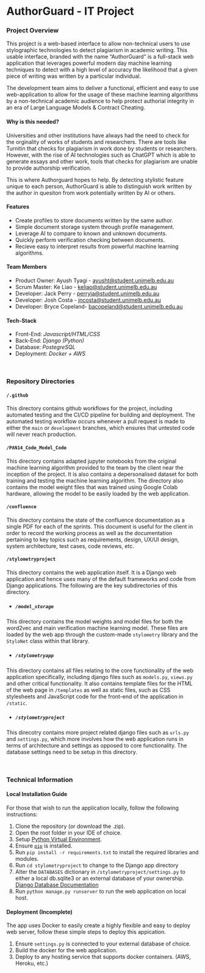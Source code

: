 # AuthorGuard - IT Project

### Project Overview
This project is a web-based interface to allow non-technical users to use stylographic technologies to detect plagiarism in academic writing. This usable interface, branded with the name “AuthorGuard” is a full-stack web application that leverages powerful modern day machine learning techniques to detect with a high level of accuracy the likelihood that a given piece of writing was written by a particular individual. 

The development team aims to deliver a functional, efficient and easy to use web-application to allow for the usage of these machine learning algorithms by a non-technical academic audience to help protect authorial integrity in an era of Large Language Models & Contract Cheating.

#### Why is this needed?
Universities and other institutions have always had the need to check for the orginality of works of students and researchers. There are tools like Turnitin that checks for plagiarism in work done by students or researchers. However, with the rise of AI technologies such as ChatGPT which is able to generate essays and other work, tools that checks for plagiarism are unable to provide authorship verification. 
               
This is where Authorguard hopes to help. 
By detecting stylistic feature unique to each person, AuthorGuard is able to distinguish work 
written by the author in quesiton from work potentially written by AI or others.

#### Features
- Create profiles to store documents written by the same author.
- Simple document storage system through profile management.
- Leverage AI to compare to known and unknown documents.
- Quickly perform verification checking between documents.
- Recieve easy to interpret results from powerful machine learning algorithms.

#### Team Members
- Product Owner: Ayush Tyagi -  ayusht@student.unimelb.edu.au
- Scrum Master: Ke Liao - keliao@student.unimelb.edu.au
- Developer: Jack Perry - perryja@student.unimelb.edu.au
- Developer: Josh Costa - jncosta@student.unimelb.edu.au
- Developer: Bryce Copeland- bacopeland@student.unimelb.edu.au

#### Tech-Stack
- Front-End: *Javascript/HTML/CSS*
- Back-End: *Django (Python)*
- Database: *PostegreSQL*
- Deployment: *Docker + AWS*

<br>

### Repository Directories
#### ```/.github```
This directory contains github workflows for the project, including automated testing and the CI/CD pipeline for building and deployment. The automated testing workflow occurs whenever a pull request is made to either the ```main``` or ```development``` branches, which ensures that untested code will never reach production.

#### ```/PAN14_Code_Model_Code```
This directory contains adapted jupyter notebooks from the original machine learning algorithm provided to the team by the client near the inception of the project. It is also contains a depersonalised dataset for both training and testing the machine learning algorithm. The directory also contains the model weight files that was trained using Google Colab hardware, allowing the model to be easily loaded by the web application.

#### ```/confluence```
This directory contains the state of the confluence documentation as a single PDF for each of the sprints. This document is useful for the client in order to record the working process as well as the documentation pertaining to key topics such as requirements, design, UX/UI design, system architecture, test cases, code reviews, etc.

#### ```/stylometryproject```
This directory contains the web application itself. It is a Django web application and hence uses many of the default frameworks and code from Django applications. The following are the key subdirectories of this directory.

- ##### ```/model_storage```
This directory contains the model weights and model files for both the word2vec and main verification machine learning model. These files are loaded by the web app through the custom-made ```stylometry``` library and the ```StyloNet``` class within that library.

- ##### ```/stylometryapp```
This directory contains all files relating to the core functionality of the web application specifically, including django files such as ```models.py```, ```views.py``` and other critical functionality. It also contains template files for the HTML of the web page in ```/templates``` as well as static files, such as CSS stylesheets and JavaScript code for the front-end of the application in ```/static```.

- ##### ```/stylometryproject```
This direcotry contains more project related django files such as ```urls.py``` and ```settings.py```, which more involves how the web application runs in terms of architecture and settings as opposed to core functionality. The database settings need to be setup in this directory.

<br>

### Technical Information

#### Local Installation Guide
For those that wish to run the application locally, follow the following instructions:
1. Clone the repository (or download the .zip).
2. Open the root folder in your IDE of choice.
3. Setup [Python Virtual Environment](https://docs.python.org/3/library/venv.html).
4. Ensure [```pip```](https://pip.pypa.io/en/stable/installation/) is installed.
5. Run ```pip install -r requirements.txt``` to install the required libraries and modules.
6. Run ```cd stylometryproject``` to change to the Django app directory
7. Alter the ```DATABASES``` dictionary in ```/stylometryproject/settings.py``` to either a local db.sqlite3 or an external database of your ownership. [Django Database Documentation](https://docs.djangoproject.com/en/4.2/ref/databases/)
8. Run ```python manage.py runserver``` to run the web application on local host.

#### Deployment (Incomplete)
The app uses Docker to easily create a highly flexible and easy to deploy web server, follow these simple steps to deploy this appication.
1. Ensure ```settings.py``` is connected to your external database of choice.
2. Build the docker for the web application.
3. Deploy to any hosting service that supports docker containers. (AWS, Heroku, etc.)



